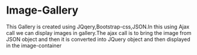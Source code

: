 # Image-Gallery
This Gallery is created using JQqery,Bootstrap-css,JSON.In this using Ajax call we can display images in gallery.The ajax call is to bring the image from JSON object and then it is converted into JQuery object and then displayed in the image-container
